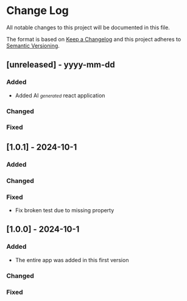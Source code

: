 # Change Log

All notable changes to this project will be documented in this file.

The format is based on [Keep a Changelog](http://keepachangelog.com/)
and this project adheres to [Semantic Versioning](http://semver.org/).

## [unreleased] - yyyy-mm-dd

### Added

- Added AI <small>_generated_</small> react application

### Changed

### Fixed

## [1.0.1] - 2024-10-1

### Added

### Changed

### Fixed

- Fix broken test due to missing property

## [1.0.0] - 2024-10-1

### Added

- The entire app was added in this first version

### Changed

### Fixed
